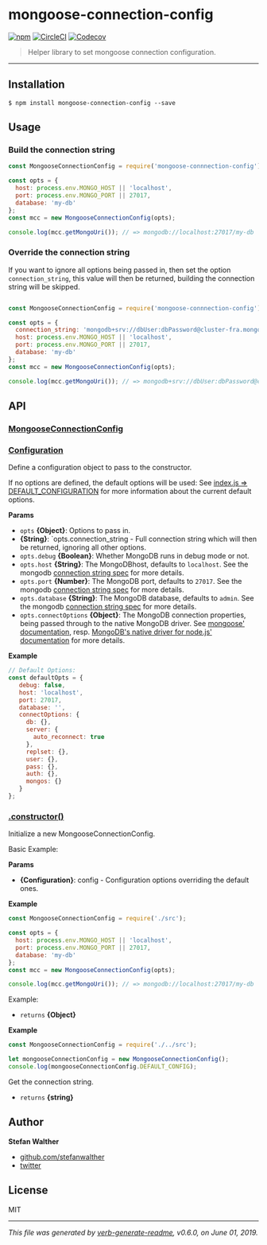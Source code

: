 # mongoose-connection-config

[![npm](https://img.shields.io/npm/v/mongoose-connection-config.svg)]()
[![CircleCI](https://img.shields.io/circleci/project/github/stefanwalther/mongoose-connection-config.svg)](https://circleci.com/projects/gh/stefanwalther/mongoose-connection-config)
[![Codecov](https://img.shields.io/codecov/c/github/stefanwalther/mongoose-connection-config.svg)](https://codecov.io/gh/stefanwalther/mongoose-connection-config)

> Helper library to set mongoose connection configuration.

---

## Installation

```
$ npm install mongoose-connection-config --save
```

## Usage

### Build the connection string

```js
const MongooseConnectionConfig = require('mongoose-connnection-config');

const opts = {
  host: process.env.MONGO_HOST || 'localhost',
  port: process.env.MONGO_PORT || 27017,
  database: 'my-db'
};
const mcc = new MongooseConnectionConfig(opts);

console.log(mcc.getMongoUri()); // => mongodb://localhost:27017/my-db
```

### Override the connection string

If you want to ignore all options being passed in, then set the option `connection_string`, this value will then be returned, building the connection string will be skipped.

```js

const MongooseConnectionConfig = require('mongoose-connnection-config');

const opts = {
  connection_string: 'mongodb+srv://dbUser:dbPassword@cluster-fra.mongodb.net/test?retryWrites=true&w=majority',
  host: process.env.MONGO_HOST || 'localhost',
  port: process.env.MONGO_PORT || 27017,
  database: 'my-db'
};
const mcc = new MongooseConnectionConfig(opts);

console.log(mcc.getMongoUri()); // => mongodb+srv://dbUser:dbPassword@cluster-fra.mongodb.net/test?retryWrites=true&w=majority

```

## API

### [MongooseConnectionConfig](src/index.js#L10)

### [Configuration](src/index.js#L53)
Define a configuration object to pass to the constructor.

If no options are defined, the default options will be used:
See [index.js => DEFAULT_CONFIGURATION](index.js) for more information about the current default options.

**Params**

* `opts` **{Object}**: Options to pass in.    
* **{String}**: `opts.connection_string - Full connection string which will then be returned, ignoring all other options.    
* `opts.debug` **{Boolean}**: Whether MongoDB runs in debug mode or not.    
* `opts.host` **{String}**: The MongoDBhost, defaults to `localhost`.  See the mongodb [connection string spec](https://docs.mongodb.com/manual/reference/connection-string/) for more details.    
* `opts.port` **{Number}**: The MongoDB port, defaults to `27017`.  See the mongodb [connection string spec](https://docs.mongodb.com/manual/reference/connection-string/) for more details.    
* `opts.database` **{String}**: The MongoDB database, defaults to `admin`.  See the mongodb [connection string spec](https://docs.mongodb.com/manual/reference/connection-string/) for more details.    
* `opts.connectOptions` **{Object}**: The MongoDB connection properties, being passed through to the native MongoDB driver. See [mongoose' documentation](http://mongoosejs.com/docs/connections.html), resp. [MongoDB's native driver for node.js' documentation](https://github.com/mongodb/node-mongodb-native) for more details.    

**Example**

```js
// Default Options:
const defaultOpts = {
   debug: false,
   host: 'localhost',
   port: 27017,
   database: '',
   connectOptions: {
     db: {},
     server: {
       auto_reconnect: true
     },
     replset: {},
     user: {},
     pass: {},
     auth: {},
     mongos: {}
   }
};
```

### [.constructor()](src/index.js#L77)
Initialize a new MongooseConnectionConfig.

Basic Example:

**Params**

* **{Configuration}**: config - Configuration options overriding the default ones.    

**Example**

```js
const MongooseConnectionConfig = require('./src');

const opts = {
  host: process.env.MONGO_HOST || 'localhost',
  port: process.env.MONGO_PORT || 27017,
  database: 'my-db'
};
const mcc = new MongooseConnectionConfig(opts);

console.log(mcc.getMongoUri()); // => mongodb://localhost:27017/my-db   *
```

Example:

* `returns` **{Object}**  

**Example**

```js
const MongooseConnectionConfig = require('./../src');

let mongooseConnectionConfig = new MongooseConnectionConfig();
console.log(mongooseConnectionConfig.DEFAULT_CONFIG);
```

Get the connection string.

* `returns` **{string}**  

## Author
**Stefan Walther**

* [github.com/stefanwalther](http://github.com/stefanwalther) 
* [twitter](http://twitter.com/waltherstefan)  

## License
MIT

***

_This file was generated by [verb-generate-readme](https://github.com/verbose/verb-generate-readme), v0.6.0, on June 01, 2019._

